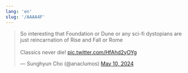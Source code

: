 ```yaml
---
lang: 'en'
slug: '/AAAA4F'
---
```


<blockquote class="twitter-tweet">
<p lang="en" dir="ltr">
So interesting that Foundation or Dune or any sci-fi dystopians are just reincarnation of Rise and Fall or Rome<br/><br/>Classics never die! <a href="https://t.co/HfAhd2yOYg">pic.twitter.com/HfAhd2yOYg</a>
</p>
&mdash; Sunghyun Cho (@anaclumos) <a href="https://twitter.com/anaclumos/status/1788726572444528871?ref_src=twsrc%5Etfw">May 10, 2024</a></blockquote>
